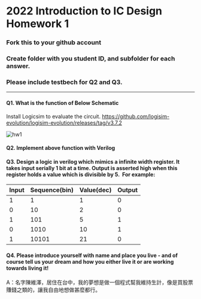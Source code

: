 # 2022 Introduction to IC Design Homework 1

### Fork this to your github account
### Create folder with you student ID, and subfolder for each answer.
### Please include testbech for Q2 and Q3.

---
#### Q1. What is the function of Below Schematic
Install Logicsim to evaluate the circuit.
https://github.com/logisim-evolution/logisim-evolution/releases/tag/v3.7.2

![hw1](attach/hw1_1.png)
#### Q2. Implement above function with Verilog

#### Q3. Design a logic in verilog which mimics a infinite width register. It takes input serially 1 bit at a time.  Output is asserted high when this register holds a value which is divisible by 5.  For example:

| Input | Sequence(bin) | Value(dec) | Output |
| ----- | ------------- | ---------- | ------ |
| 1     | 1             | 1          | 0      |
| 0     | 10            | 2          | 0      |
| 1     | 101           | 5          | 1      |
| 0     | 1010          | 10         | 1      |
| 1     | 10101         | 21         | 0      |

#### Q4. Please introduce yourself with name and place you live - and of course tell us your dream and how you either live it or are working towards living it!
A：名字陳維澤，居住在台中，我的夢想是做一個程式幫我維持生計，像是買股票賺錢之類的，讓我自由地想做甚麼都行。
